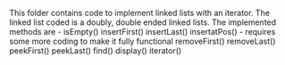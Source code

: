 This folder contains code to implement linked lists with an iterator. The linked list coded is a doubly, double ended linked lists.
The implemented methods are - 
                            isEmpty()
                            insertFirst()
                            insertLast()
                            insertatPos() - requires some more coding to make it fully functional
                            removeFirst()
                            removeLast()
                            peekFirst()
                            peekLast()
                            find()
                            display()
                            iterator()
                            
                       
                            
                            
